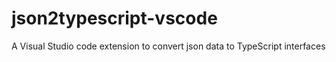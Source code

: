 # json2typescript-vscode
A Visual Studio code extension to convert json data to TypeScript interfaces

